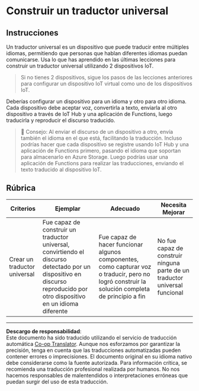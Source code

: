 <!--
CO_OP_TRANSLATOR_METADATA:
{
  "original_hash": "701f4a4466f9309b6e1d863077df0c06",
  "translation_date": "2025-08-26T15:22:38+00:00",
  "source_file": "6-consumer/lessons/4-multiple-language-support/assignment.md",
  "language_code": "es"
}
-->
# Construir un traductor universal

## Instrucciones

Un traductor universal es un dispositivo que puede traducir entre múltiples idiomas, permitiendo que personas que hablan diferentes idiomas puedan comunicarse. Usa lo que has aprendido en las últimas lecciones para construir un traductor universal utilizando 2 dispositivos IoT.

> Si no tienes 2 dispositivos, sigue los pasos de las lecciones anteriores para configurar un dispositivo IoT virtual como uno de los dispositivos IoT.

Deberías configurar un dispositivo para un idioma y otro para otro idioma. Cada dispositivo debe aceptar voz, convertirla a texto, enviarla al otro dispositivo a través de IoT Hub y una aplicación de Functions, luego traducirla y reproducir el discurso traducido.

> 💁 Consejo: Al enviar el discurso de un dispositivo a otro, envía también el idioma en el que está, facilitando la traducción. Incluso podrías hacer que cada dispositivo se registre usando IoT Hub y una aplicación de Functions primero, pasando el idioma que soportan para almacenarlo en Azure Storage. Luego podrías usar una aplicación de Functions para realizar las traducciones, enviando el texto traducido al dispositivo IoT.

## Rúbrica

| Criterios | Ejemplar | Adecuado | Necesita Mejorar |
| --------- | -------- | -------- | ---------------- |
| Crear un traductor universal | Fue capaz de construir un traductor universal, convirtiendo el discurso detectado por un dispositivo en discurso reproducido por otro dispositivo en un idioma diferente | Fue capaz de hacer funcionar algunos componentes, como capturar voz o traducir, pero no logró construir la solución completa de principio a fin | No fue capaz de construir ninguna parte de un traductor universal funcional |

---

**Descargo de responsabilidad**:  
Este documento ha sido traducido utilizando el servicio de traducción automática [Co-op Translator](https://github.com/Azure/co-op-translator). Aunque nos esforzamos por garantizar la precisión, tenga en cuenta que las traducciones automatizadas pueden contener errores o imprecisiones. El documento original en su idioma nativo debe considerarse como la fuente autorizada. Para información crítica, se recomienda una traducción profesional realizada por humanos. No nos hacemos responsables de malentendidos o interpretaciones erróneas que puedan surgir del uso de esta traducción.